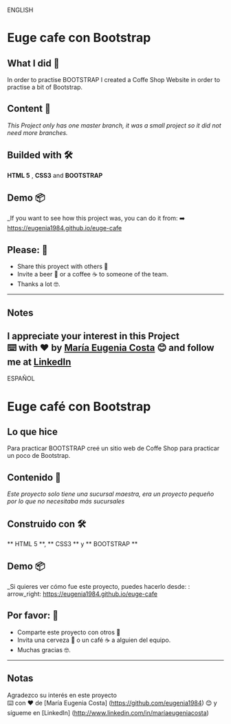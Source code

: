 ENGLISH

# Euge cafe con Bootstrap

## What I did 🚀

In order to practise  BOOTSTRAP I created a Coffe Shop Website in order to practise a bit of Bootstrap.


## Content 🚀

_This Project only has one master branch, it was a small project so it did not need more branches._

## Builded with 🛠️

**HTML 5** ,  **CSS3**  and **BOOTSTRAP**

## Demo 📦
_If you want to see how this project was, you can do it from:
:arrow_right: https://eugenia1984.github.io/euge-cafe
 

## Please: 🎁

* Share this proyect with others 📢
* Invite a beer 🍺 or a coffee ☕  to someone of the team. 
* Thanks a lot 🤓.

---
## Notes
I appreciate your interest in this Project <br/>
⌨️ with ❤️ by [María Eugenia Costa](https://github.com/eugenia1984) 😊 and follow me at [LinkedIn]( http://www.linkedin.com/in/maríaeugeniacosta)
---

ESPAÑOL

# Euge café con Bootstrap

## Lo que hice

Para practicar BOOTSTRAP creé un sitio web de Coffe Shop para practicar un poco de Bootstrap.


## Contenido 🚀

_Este proyecto solo tiene una sucursal maestra, era un proyecto pequeño por lo que no necesitaba más sucursales_

## Construido con 🛠️

** HTML 5 **, ** CSS3 ** y ** BOOTSTRAP **

## Demo 📦
_Si quieres ver cómo fue este proyecto, puedes hacerlo desde:
: arrow_right: https://eugenia1984.github.io/euge-cafe
 

## Por favor: 🎁

* Comparte este proyecto con otros 📢
* Invita una cerveza 🍺 o un café ☕ a alguien del equipo.
* Muchas gracias 🤓.

---
## Notas
Agradezco su interés en este proyecto <br/>
⌨️ con ❤️ de [María Eugenia Costa] (https://github.com/eugenia1984) 😊 y sígueme en [LinkedIn] (http://www.linkedin.com/in/maríaeugeniacosta)

